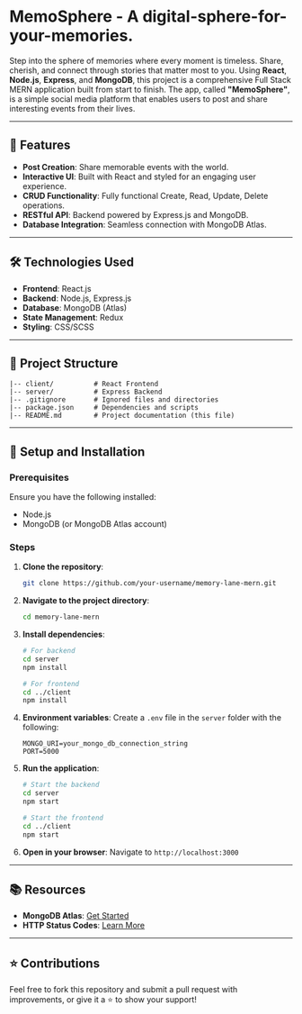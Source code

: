 # MemoSphere - A digital-sphere-for-your-memories.
Step into the sphere of memories where every moment is timeless. Share, cherish, and connect through stories that matter most to you.
Using **React**, **Node.js**, **Express**, and **MongoDB**, this project is a comprehensive Full Stack MERN application built from start to finish. The app, called **"MemoSphere"**, is a simple social media platform that enables users to post and share interesting events from their lives.

---

## 🚀 Features
- **Post Creation**: Share memorable events with the world.
- **Interactive UI**: Built with React and styled for an engaging user experience.
- **CRUD Functionality**: Fully functional Create, Read, Update, Delete operations.
- **RESTful API**: Backend powered by Express.js and MongoDB.
- **Database Integration**: Seamless connection with MongoDB Atlas.

---

## 🛠️ Technologies Used
- **Frontend**: React.js
- **Backend**: Node.js, Express.js
- **Database**: MongoDB (Atlas)
- **State Management**: Redux
- **Styling**: CSS/SCSS

---

## 📂 Project Structure
```plaintext
|-- client/          # React Frontend
|-- server/          # Express Backend
|-- .gitignore       # Ignored files and directories
|-- package.json     # Dependencies and scripts
|-- README.md        # Project documentation (this file)
```

---

## 🔧 Setup and Installation

### Prerequisites
Ensure you have the following installed:
- Node.js
- MongoDB (or MongoDB Atlas account)

### Steps
1. **Clone the repository**:
   ```bash
   git clone https://github.com/your-username/memory-lane-mern.git
   ```

2. **Navigate to the project directory**:
   ```bash
   cd memory-lane-mern
   ```

3. **Install dependencies**:
   ```bash
   # For backend
   cd server
   npm install

   # For frontend
   cd ../client
   npm install
   ```

4. **Environment variables**:
   Create a `.env` file in the `server` folder with the following:
   ```plaintext
   MONGO_URI=your_mongo_db_connection_string
   PORT=5000
   ```

5. **Run the application**:
   ```bash
   # Start the backend
   cd server
   npm start

   # Start the frontend
   cd ../client
   npm start
   ```

6. **Open in your browser**:
   Navigate to `http://localhost:3000`

---

## 📚 Resources
- **MongoDB Atlas**: [Get Started](https://www.mongodb.com/cloud/atlas)
- **HTTP Status Codes**: [Learn More](https://www.restapitutorial.com/httpstatuscodes.html)

---

## ⭐ Contributions
Feel free to fork this repository and submit a pull request with improvements, or give it a ⭐ to show your support!
